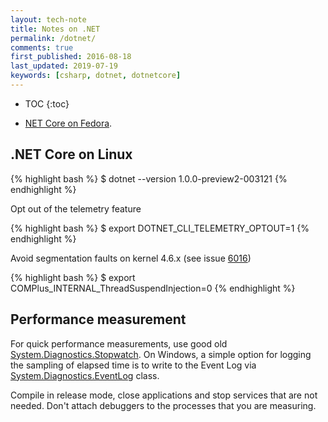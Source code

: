 ```yaml
---
layout: tech-note
title: Notes on .NET
permalink: /dotnet/
comments: true
first_published: 2016-08-18
last_updated: 2019-07-19
keywords: [csharp, dotnet, dotnetcore]
---
```


* TOC
{:toc}

- [NET Core on Fedora](./dotnet-core-on-fedora).

## .NET Core on Linux

{% highlight bash %}
$ dotnet --version
1.0.0-preview2-003121
{% endhighlight %}

Opt out of the telemetry feature

{% highlight bash %}
$ export DOTNET_CLI_TELEMETRY_OPTOUT=1
{% endhighlight %}

Avoid segmentation faults on kernel 4.6.x (see issue
[6016](https://github.com/dotnet/coreclr/issues/6016))

{% highlight bash %}
$ export COMPlus_INTERNAL_ThreadSuspendInjection=0
{% endhighlight %}

## Performance measurement

For quick performance measurements, use good old
[System.Diagnostics.Stopwatch][sw]. On Windows, a simple option for logging the
sampling of elapsed time is to write to the Event Log via
[System.Diagnostics.EventLog][evtlog] class.

Compile in release mode, close applications and stop services that are not
needed. Don't attach debuggers to the processes that you are measuring.

[sw]: https://docs.microsoft.com/en-us/dotnet/api/system.diagnostics.stopwatch
[evtlog]: https://docs.microsoft.com/en-us/dotnet/api/system.diagnostics.eventlog
